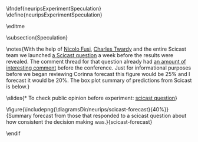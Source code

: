 \ifndef{neuripsExperimentSpeculation}
\define{neuripsExperimentSpeculation}

\editme

\subsection{Speculation}

\notes{With the help of [Nicolo Fusi](http://nicolofusi.com/), [Charles Twardy](http://blog.scicast.org/tag/charles-twardy/) and the entire Scicast team we launched [a Scicast question](https://scicast.org/#!/questions/1083/trades/create/power) a week before the results were revealed. The comment thread for that question already had [an amount of interesting comment](https://scicast.org/#!/questions/1083/comments/power) before the conference. Just for informational purposes before we began reviewing Corinna forecast this figure would be 25% and I forecast it would be 20%. The box plot summary of predictions from Scicast is below.}

\slides{* To check public opinion before experiment: [scicast question](https://scicast.org/#!/questions/1083/comments/power)}

\figure{\includepng{\diagramsDir/neurips/scicast-forecast}{40%}}{Summary forecast from those that responded to a scicast question about how consistent the decision making was.}{scicast-forecast}


\endif
